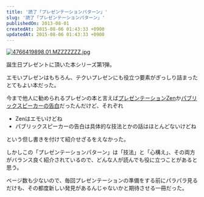 ```yaml
---
title: '読了「プレゼンテーションパターン」'
slug: '読了「プレゼンテーションパターン」'
publishedOn: 2013-08-01
createdAt: 2015-08-06 01:43:33 +0900
updatedAt: 2015-08-06 01:43:33 +0900
---
```

<a href="https://www.amazon.co.jp/exec/obidos/ASIN/4766419898/shucreamnet-22/ref=noism"><img src="https://images-jp.amazon.com/images/P/4766419898.01.MZZZZZZZ.jpg" title="プレゼンテーション・パターン: 創造を誘発する表現のヒント (パターン・ランゲージ・ブックス) [単行本]" alt="4766419898.01.MZZZZZZZ.jpg"></a>

誕生日プレゼントに頂いた本シリーズ第1弾。

エモいプレゼンはもちろん、テクいプレゼンにも役立つ要素がぎっしり詰まったとてもよい本だった。

今まで他人に勧められるプレゼンの本と言えば[プレゼンテーションZen](https://www.amazon.co.jp/exec/obidos/ASIN/4864010870/shucreamnet-22/ref=noism)か[パブリックスピーカーの告白](https://www.amazon.co.jp/exec/obidos/ASIN/487311473X/shucreamnet-22/ref=noism)だったんだけど、それぞれ

- Zenはエモいけどね
- パブリックスピーカーの告白は具体的な技法とかの話はほとんどないけどね

という但し書きを付けて紹介せざるをえなかった。

しかしこの「プレゼンテーションパターン」は「技法」と「心構え」、その両方がバランス良く紹介されているので、どんな人が読んでも役に立つことがあると思う。

ページ数も少ないので、毎回プレゼンテーションの準備をする前にパラパラ見るだけも、その都度新しい発見があるんじゃないかと期待させる一冊だった。
